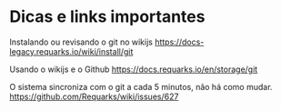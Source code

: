 <!-- TITLE: Criando Rotinas no Wiki -->
<!-- SUBTITLE: Links e anotações importantes para cria Rotinas no Wiki -->

# Dicas e links importantes


Instalando ou revisando o git no wikijs
https://docs-legacy.requarks.io/wiki/install/git

Usando o wikijs e o Github
https://docs.requarks.io/en/storage/git

O sistema sincroniza com o git a cada 5 minutos, não há como mudar.
https://github.com/Requarks/wiki/issues/627



